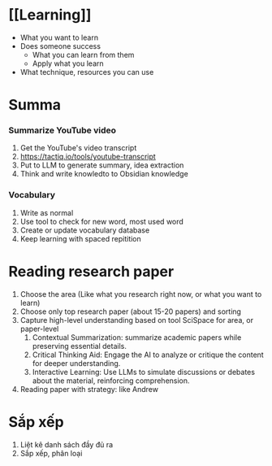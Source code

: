 # [[Learning]]

- What you want to learn
- Does someone success
	- What you can learn from them
	- Apply what you learn
- What technique, resources you can use


# Summa
### Summarize YouTube video

1. Get the YouTube's video transcript
2. https://tactiq.io/tools/youtube-transcript
3. Put to LLM to generate summary, idea extraction
4. Think and write knowledto to Obsidian knowledge

### Vocabulary

1. Write as normal
2. Use tool to check for new word, most used word
3. Create or update vocabulary database
4. Keep learning with spaced repitition

# Reading research paper

1. Choose the area (Like what you research right now, or what you want to learn)
2. Choose only top research paper (about 15-20 papers) and sorting
3. Capture high-level understanding based on tool SciSpace for area, or paper-level
	1. Contextual Summarization: summarize academic papers while preserving essential details.
	2. Critical Thinking Aid: Engage the AI to analyze or critique the content for deeper understanding.
	3. Interactive Learning: Use LLMs to simulate discussions or debates about the material, reinforcing comprehension.
4. Reading paper with strategy: like Andrew

# Sắp xếp

1. Liệt kê danh sách đầy đủ ra
2. Sắp xếp, phân loại